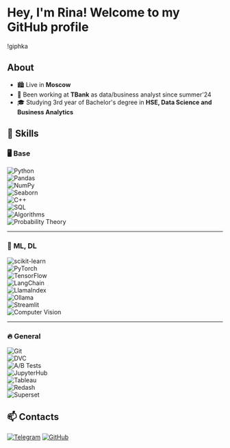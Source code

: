 # Hey, I'm Rina! Welcome to my GitHub profile

!giphka

## About
- 🏙️ Live in **Moscow** 
- 💼 Been working at **TBank** as data/business analyst since summer'24
- 🎓 Studying 3rd year of Bachelor's degree in **HSE, Data Science and Business Analytics**  

## 🚀 Skills  

### 🖥️ **Base**  
![Python](https://img.shields.io/badge/Python-3776AB?style=flat&logo=python&logoColor=white)  
![Pandas](https://img.shields.io/badge/Pandas-150458?style=flat&logo=pandas&logoColor=white)  
![NumPy](https://img.shields.io/badge/NumPy-013243?style=flat&logo=numpy&logoColor=white)  
![Seaborn](https://img.shields.io/badge/Seaborn-008080?style=flat)  
![C++](https://img.shields.io/badge/C++-00599C?style=flat&logo=cplusplus&logoColor=white)  
![SQL](https://img.shields.io/badge/SQL-4479A1?style=flat&logo=mysql&logoColor=white)  
![Algorithms](https://img.shields.io/badge/Algorithms-FFA500?style=flat)  
![Probability Theory](https://img.shields.io/badge/Probability%20Theory-8A2BE2?style=flat)  

---

### 🤖 **ML, DL**  
![scikit-learn](https://img.shields.io/badge/scikit--learn-F7931E?style=flat&logo=scikitlearn&logoColor=white)  
![PyTorch](https://img.shields.io/badge/PyTorch-EE4C2C?style=flat&logo=pytorch&logoColor=white)  
![TensorFlow](https://img.shields.io/badge/TensorFlow-FF6F00?style=flat&logo=tensorflow&logoColor=white)  
![LangChain](https://img.shields.io/badge/LangChain-0052CC?style=flat)  
![LlamaIndex](https://img.shields.io/badge/LlamaIndex-FFD700?style=flat)  
![Ollama](https://img.shields.io/badge/Ollama-32CD32?style=flat)  
![Streamlit](https://img.shields.io/badge/Streamlit-FF4B4B?style=flat&logo=streamlit&logoColor=white)  
![Computer Vision](https://img.shields.io/badge/Computer%20Vision-4682B4?style=flat)  

---

### 🔥 **General**  
![Git](https://img.shields.io/badge/Git-F05032?style=flat&logo=git&logoColor=white)  
![DVC](https://img.shields.io/badge/DVC-945DD6?style=flat)  
![A/B Tests](https://img.shields.io/badge/A%2FB%20Tests-00BFFF?style=flat)  
![JupyterHub](https://img.shields.io/badge/JupyterHub-F37626?style=flat&logo=jupyter&logoColor=white)  
![Tableau](https://img.shields.io/badge/Tableau-E97627?style=flat&logo=tableau&logoColor=white)  
![Redash](https://img.shields.io/badge/Redash-FF0000?style=flat)  
![Superset](https://img.shields.io/badge/Superset-1F77B4?style=flat)  


## 📫 Contacts  
[![Telegram](https://img.shields.io/badge/Telegram-26A5E4?style=for-the-badge&logo=telegram&logoColor=white)](https://t.me/crazy_rinchik)
[![GitHub](https://img.shields.io/badge/GitHub-181717?style=for-the-badge&logo=github&logoColor=white)](https://github.com/crazyrinchik)

